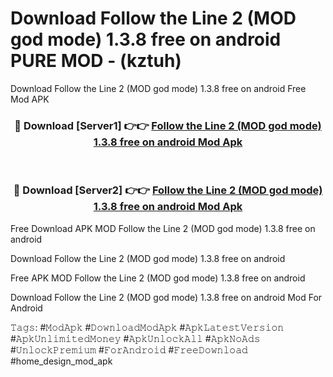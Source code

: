 # Download Follow the Line 2 (MOD god mode) 1.3.8 free on android PURE MOD - (kztuh)
Download Follow the Line 2 (MOD god mode) 1.3.8 free on android Free Mod APK

<div align="center">
<h3>🔴 Download [Server1] 👉👉 <a href="https://apk-comot.site?title=Follow_the_Line_2_(MOD_god_mode)_1.3.8_free_on_android">Follow the Line 2 (MOD god mode) 1.3.8 free on android Mod Apk</a></h3><br>

<h3>🔴 Download [Server2] 👉👉 <a href="https://apk-comot.site?title=Follow_the_Line_2_(MOD_god_mode)_1.3.8_free_on_android">Follow the Line 2 (MOD god mode) 1.3.8 free on android Mod Apk</a></h3>
</div>


Free Download APK MOD Follow the Line 2 (MOD god mode) 1.3.8 free on android

Download Follow the Line 2 (MOD god mode) 1.3.8 free on android 

Free APK MOD Follow the Line 2 (MOD god mode) 1.3.8 free on android 

Download Follow the Line 2 (MOD god mode) 1.3.8 free on android Mod For Android

𝚃𝚊𝚐𝚜: #𝙼𝚘𝚍𝙰𝚙𝚔 #𝙳𝚘𝚠𝚗𝚕𝚘𝚊𝚍𝙼𝚘𝚍𝙰𝚙𝚔 #𝙰𝚙𝚔𝙻𝚊𝚝𝚎𝚜𝚝𝚅𝚎𝚛𝚜𝚒𝚘𝚗 #𝙰𝚙𝚔𝚄𝚗𝚕𝚒𝚖𝚒𝚝𝚎𝚍𝙼𝚘𝚗𝚎𝚢 #𝙰𝚙𝚔𝚄𝚗𝚕𝚘𝚌𝚔𝙰𝚕𝚕 #𝙰𝚙𝚔𝙽𝚘𝙰𝚍𝚜 #𝚄𝚗𝚕𝚘𝚌𝚔𝙿𝚛𝚎𝚖𝚒𝚞𝚖 #𝙵𝚘𝚛𝙰𝚗𝚍𝚛𝚘𝚒𝚍 #𝙵𝚛𝚎𝚎𝙳𝚘𝚠𝚗𝚕𝚘𝚊𝚍 #home_design_mod_apk